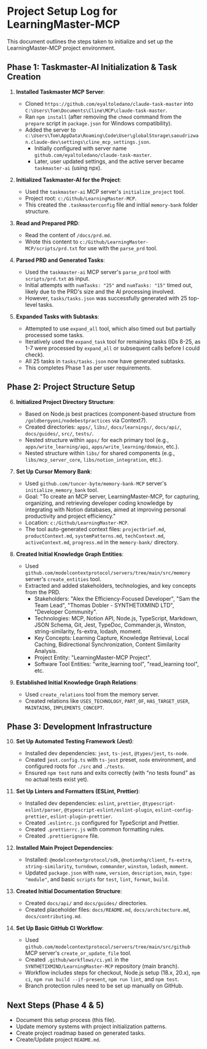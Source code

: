 # Project Setup Log for LearningMaster-MCP

This document outlines the steps taken to initialize and set up the LearningMaster-MCP project environment.

## Phase 1: Taskmaster-AI Initialization & Task Creation

1.  **Installed Taskmaster MCP Server**:
    *   Cloned `https://github.com/eyaltoledano/claude-task-master` into `C:\Users\Tom\Documents\Cline\MCP\claude-task-master`.
    *   Ran `npm install` (after removing the `chmod` command from the `prepare` script in `package.json` for Windows compatibility).
    *   Added the server to `c:\Users\Tom\AppData\Roaming\Code\User\globalStorage\saoudrizwan.claude-dev\settings\cline_mcp_settings.json`.
        *   Initially configured with server name `github.com/eyaltoledano/claude-task-master`.
        *   Later, user updated settings, and the active server became `taskmaster-ai` (using npx).

2.  **Initialized Taskmaster-AI for the Project**:
    *   Used the `taskmaster-ai` MCP server's `initialize_project` tool.
    *   Project root: `c:/Github/LearningMaster-MCP`.
    *   This created the `.taskmasterconfig` file and initial `memory-bank` folder structure.

3.  **Read and Prepared PRD**:
    *   Read the content of `/docs/prd.md`.
    *   Wrote this content to `c:/Github/LearningMaster-MCP/scripts/prd.txt` for use with the `parse_prd` tool.

4.  **Parsed PRD and Generated Tasks**:
    *   Used the `taskmaster-ai` MCP server's `parse_prd` tool with `scripts/prd.txt` as input.
    *   Initial attempts with `numTasks: "25"` and `numTasks: "15"` timed out, likely due to the PRD's size and the AI processing involved.
    *   However, `tasks/tasks.json` was successfully generated with 25 top-level tasks.

5.  **Expanded Tasks with Subtasks**:
    *   Attempted to use `expand_all` tool, which also timed out but partially processed some tasks.
    *   Iteratively used the `expand_task` tool for remaining tasks (IDs 8-25, as 1-7 were processed by `expand_all` or subsequent calls before I could check).
    *   All 25 tasks in `tasks/tasks.json` now have generated subtasks.
    *   This completes Phase 1 as per user requirements.

## Phase 2: Project Structure Setup

6.  **Initialized Project Directory Structure**:
    *   Based on Node.js best practices (component-based structure from `/goldbergyoni/nodebestpractices` via Context7).
    *   Created directories: `apps/`, `libs/`, `docs/learnings/`, `docs/api/`, `docs/guides/`, `src/`, `tests/`.
    *   Nested structure within `apps/` for each primary tool (e.g., `apps/write_learning/api`, `apps/write_learning/domain`, etc.).
    *   Nested structure within `libs/` for shared components (e.g., `libs/mcp_server_core`, `libs/notion_integration`, etc.).

7.  **Set Up Cursor Memory Bank**:
    *   Used `github.com/tuncer-byte/memory-bank-MCP` server's `initialize_memory_bank` tool.
    *   Goal: "To create an MCP server, LearningMaster-MCP, for capturing, organizing, and retrieving developer coding knowledge by integrating with Notion databases, aimed at improving personal productivity and project efficiency."
    *   Location: `c:/Github/LearningMaster-MCP`.
    *   The tool auto-generated context files: `projectbrief.md`, `productContext.md`, `systemPatterns.md`, `techContext.md`, `activeContext.md`, `progress.md` in the `memory-bank/` directory.

8.  **Created Initial Knowledge Graph Entities**:
    *   Used `github.com/modelcontextprotocol/servers/tree/main/src/memory` server's `create_entities` tool.
    *   Extracted and added stakeholders, technologies, and key concepts from the PRD.
        *   Stakeholders: "Alex the Efficiency-Focused Developer", "Sam the Team Lead", "Thomas Dobler - SYNTHETIXMIND LTD", "Developer Community".
        *   Technologies: MCP, Notion API, Node.js, TypeScript, Markdown, JSON Schema, Git, Jest, TypeDoc, Commander.js, Winston, string-similarity, fs-extra, lodash, moment.
        *   Key Concepts: Learning Capture, Knowledge Retrieval, Local Caching, Bidirectional Synchronization, Content Similarity Analysis.
        *   Project Entity: "LearningMaster-MCP Project".
        *   Software Tool Entities: "write_learning tool", "read_learning tool", etc.

9.  **Established Initial Knowledge Graph Relations**:
    *   Used `create_relations` tool from the memory server.
    *   Created relations like `USES_TECHNOLOGY`, `PART_OF`, `HAS_TARGET_USER`, `MAINTAINS`, `IMPLEMENTS_CONCEPT`.

## Phase 3: Development Infrastructure

10. **Set Up Automated Testing Framework (Jest)**:
    *   Installed dev dependencies: `jest`, `ts-jest`, `@types/jest`, `ts-node`.
    *   Created `jest.config.ts` with `ts-jest` preset, `node` environment, and configured roots for `./src` and `./tests`.
    *   Ensured `npm test` runs and exits correctly (with "no tests found" as no actual tests exist yet).

11. **Set Up Linters and Formatters (ESLint, Prettier)**:
    *   Installed dev dependencies: `eslint`, `prettier`, `@typescript-eslint/parser`, `@typescript-eslint/eslint-plugin`, `eslint-config-prettier`, `eslint-plugin-prettier`.
    *   Created `.eslintrc.js` configured for TypeScript and Prettier.
    *   Created `.prettierrc.js` with common formatting rules.
    *   Created `.prettierignore` file.

12. **Installed Main Project Dependencies**:
    *   Installed: `@modelcontextprotocol/sdk`, `@notionhq/client`, `fs-extra`, `string-similarity`, `turndown`, `commander`, `winston`, `lodash`, `moment`.
    *   Updated `package.json` with `name`, `version`, `description`, `main`, `type: "module"`, and basic `scripts` for `test`, `lint`, `format`, `build`.

13. **Created Initial Documentation Structure**:
    *   Created `docs/api/` and `docs/guides/` directories.
    *   Created placeholder files: `docs/README.md`, `docs/architecture.md`, `docs/contributing.md`.

14. **Set Up Basic GitHub CI Workflow**:
    *   Used `github.com/modelcontextprotocol/servers/tree/main/src/github` MCP server's `create_or_update_file` tool.
    *   Created `.github/workflows/ci.yml` in the `SYNTHETIXMIND/LearningMaster-MCP` repository (main branch).
    *   Workflow includes steps for checkout, Node.js setup (18.x, 20.x), `npm ci`, `npm run build --if-present`, `npm run lint`, and `npm test`.
    *   Branch protection rules need to be set up manually on GitHub.

## Next Steps (Phase 4 & 5)
- Document this setup process (this file).
- Update memory systems with project initialization patterns.
- Create project roadmap based on generated tasks.
- Create/Update project `README.md`.
